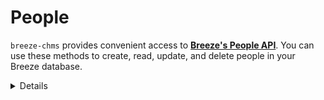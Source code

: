 # People

`breeze-chms` provides convenient access to **[Breeze's People API](https://app.breezechms.com/api#people)**. You can use these methods to create, read, update, and delete people in your Breeze database.

<details>

These primary methods for the people collection have been slightly modified from the way they're documented on the Breeze website. They aim to provide you with an easier way to get people documents in a desired format. It does this by internally making a comparison with user-defined profile fields automatically.

These functions should work for 98% of use-cases—the only downside is that user-defined fields must be unique across your entire organization/account or unexpected behavior might occur.

The [Breeze-native](#native-breeze-api) functions are still available if you have a special need for them, but try the ones immediately below first.

- [`people.get()`](#peopleget)
- [`people.list()`](#peoplelist)
- [`people.add()`](#peopleadd)
- [`people.update()`](#peopleupdate)
- [`people.delete()`](#peopledelete)
- [`people.profileFields()`](#peopleprofilefields)

## `people.get()`

Description

<details>
<summary>Parameters:</summary>

| Option  | Description   | Default   |
| ------- | ------------- | --------- |
| option1 | description 1 | default 1 |

</details>

### Example:

```js
// TODO: write example
```

<details>
<summary>Sample response:</summary>

```json
  // TODO: print response
```

</details>

## `people.list()`

Retrieve a list people in your Breeze database with special formatting that performs an extra lookup and properly labels custom-defined fields.

<details>
<summary>Parameters:</summary>

| Option | Description                                                                                                                                                                             | Default                               |
| ------ | --------------------------------------------------------------------------------------------------------------------------------------------------------------------------------------- | ------------------------------------- |
| limit  | Number of people to return. If 0 or not present, will return all people.                                                                                                                | `0` _(no&nbsp;limit)_                 |
| offset | Number of people to skip before beginning to return results.<br>_(Can be used in conjunction with limit for pagination.)_                                                               | `0` _(no&nbsp;offset)_                |
| fields | Array of custom fields to be matched up and included with each person result.<br>**NOTE:** This finds the first field that matches, so it's encouraged to use only fields unique names. | `['']` _(no&nbsp;custom&nbsp;fields)_ |

</details>

### Example:

```js
await breeze.people.listProfiles({ fields: ['Service', 'Room Number'] });
```

<details>
<summary>Sample response:</summary>

```json
  // TODO: print response
```

</details>

## `people.add()`

Description

<details>
<summary>Parameters:</summary>

| Option  | Description   | Default   |
| ------- | ------------- | --------- |
| option1 | description 1 | default 1 |

</details>

### Example:

```js
// TODO: write example
```

<details>
<summary>Sample response:</summary>

```json
  // TODO: print response
```

</details>

## `people.update()`

Description

<details>
<summary>Parameters:</summary>

| Option  | Description   | Default   |
| ------- | ------------- | --------- |
| option1 | description 1 | default 1 |

</details>

### Example:

```js
// TODO: write example
```

<details>
<summary>Sample response:</summary>

```json
  // TODO: print response
```

</details>

## `people.delete()`

Description

<details>
<summary>Parameters:</summary>

| Option  | Description   | Default   |
| ------- | ------------- | --------- |
| option1 | description 1 | default 1 |

</details>

### Example:

```js
// TODO: write example
```

<details>
<summary>Sample response:</summary>

```json
  // TODO: print response
```

</details>

## `people.profileFields()`

Description

<details>
<summary>Parameters:</summary>

| Option  | Description   | Default   |
| ------- | ------------- | --------- |
| option1 | description 1 | default 1 |

</details>

### Example:

```js
// TODO: write example
```

<details>
<summary>Sample response:</summary>

```json
  // TODO: print response
```

</details>

---

---

# Native Breeze API

These methods are meant to mirror the API as it's described in the [official Breeze documentation](https://app.breezechms.com/api#people), but the [functions above](#methods) are generally preferred for their ease-of-use.

- [`people.api.get()`](#peopleapiget)
- [`people.api.list()`](#peopleapilist)
- [`people.api.add()`](#peopleapiadd)
- [`people.api.update()`](#peopleapiupdate)
- [`people.api.delete()`](#peopleapidelete)
- [`people.api.profileFields()`](#peopleapiprofilefields)

## `people.api.get()`

Description

<details>
<summary>Parameters:</summary>

| Option  | Description   | Default   |
| ------- | ------------- | --------- |
| option1 | description 1 | default 1 |

</details>

### Example:

```js
// TODO: write example
```

<details>
<summary>Sample response:</summary>

```json
  // TODO: print response
```

</details>

## `people.api.list()`

Retrieve a list people in your Breeze database. <sup>[Breeze API](https://app.breezechms.com/api#list_people)</sup>

**NOTE:** For most cases, it's recommended to instead use [`people.list()`](#people.list) as it returns results in a more consumable format.

### Example:

```js
await breeze.people.api.list();
```

<details>
<summary>Sample response:</summary>

```json
  // TODO: print response
```

</details>

## `people.api.add()`

Description

<details>
<summary>Parameters:</summary>

| Option  | Description   | Default   |
| ------- | ------------- | --------- |
| option1 | description 1 | default 1 |

</details>

### Example:

```js
// TODO: write example
```

<details>
<summary>Sample response:</summary>

```json
  // TODO: print response
```

</details>

## `people.api.update()`

Description

<details>
<summary>Parameters:</summary>

| Option  | Description   | Default   |
| ------- | ------------- | --------- |
| option1 | description 1 | default 1 |

</details>

### Example:

```js
// TODO: write example
```

<details>
<summary>Sample response:</summary>

```json
  // TODO: print response
```

</details>

## `people.api.delete()`

Description

<details>
<summary>Parameters:</summary>

| Option  | Description   | Default   |
| ------- | ------------- | --------- |
| option1 | description 1 | default 1 |

</details>

### Example:

```js
// TODO: write example
```

<details>
<summary>Sample response:</summary>

```json
  // TODO: print response
```

</details>

## `people.api.profileFields()`

Get information about user-defined profile fields in your Breeze database. <sup>[Breeze API](https://app.breezechms.com/api#list_profile_fields)</sup>

**NOTE:** For most cases, it's recommended to instead use [`people.profileFields()`](#peopleprofilefields) as it returns results in a more consumable format.

<details>
<summary>Parameters:</summary>

| Option         | Description                                                                      | Default                           |
| -------------- | -------------------------------------------------------------------------------- | --------------------------------- |
| removeSections | Whether or not to return the parent sections or just a flattened array of fields | `false` _(include&nbsp;sections)_ |

</details>

### Example:

```js
await breeze.api.profileFields();

// Or if you don't care about the parent sections,
// this will return an single-depth array of fields only
await breeze.api.profileFields({ removeSections: true });
```

<details>
<summary>Sample response:</summary>

```json
[
  {
    "id": "DOC_ID",
    "oid": "ORG_ID",
    "section_id": "1",
    "name": "Main",
    "column_id": "1",
    "position": "1",
    "profile_id": "PROFILE_ID",
    "created_on": "2020-1-30 14:00:00",
    "fields": [
      {
        "id": "DOC_ID", // Don't match on this field ID
        "oid": "000000",
        "field_id": "FIELD_ID", // Use this one instead
        "profile_section_id": "1",
        "field_type": "multiple_choice",
        "name": "Gender",
        "position": "2",
        "profile_id": "PROFILE_ID",
        "created_on": "2020-1-30 14:00:00",
        "options": [
          {
            "id": "DOC_ID", // Don't match on this option ID
            "oid": "000000",
            "option_id": "1", // Use this one instead
            "profile_field_id": "FIELD_ID",
            "name": "Female",
            "position": "3",
            "profile_id": "PROFILE_ID",
            "created_on": "2020-1-30 14:00:00",
          },
          ...
        ]
      },
      ...
    ]
  },
  ...
]
```

</details>

<details>
<summary>Sample response (removeSections):</summary>

```json
[
  {
    "id": "DOC_ID", // Don't match on this field ID
    "oid": "ORG_ID",
    "field_id": "FIELD_ID", // Use this one instead
    "profile_section_id": "1",
    "field_type": "name",
    "name": "Name",
    "position": "2",
    "profile_id": "PROFILE_ID",
    "created_on": "2020-10-17 15:13:48",
    "options": []
  },
  {
    "id": "DOC_ID", // Don't match on this field ID
    "oid": "ORG_ID",
    "field_id": "FIELD_ID", // Use this one instead
    "profile_section_id": "1",
    "field_type": "multiple_choice",
    "name": "Gender",
    "position": "3",
    "profile_id": "PROFILE_ID",
    "created_on": "2020-1-30 14:00:00",
    "options": [
      {
        "id": "DOC_ID",
        "oid": "ORG_ID",
        "option_id": "1",
        "profile_field_id": "FIELD_ID",
        "name": "Female",
        "position": "3",
        "profile_id": "PROFILE_ID",
        "created_on": "2020-1-30 14:00:00",
      },
      ...
    ]
  },
  ...
]
```

</details>
